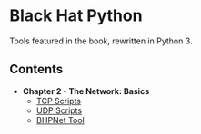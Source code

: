 # Black Hat Python

Tools featured in the book, rewritten in Python 3.

## Contents
- **Chapter 2 - The Network: Basics**
  - [TCP Scripts](https://github.com/KollerZx/tools-book-black-hat-python/tree/master/tcp)
  - [UDP Scripts](https://github.com/KollerZx/tools-book-black-hat-python/tree/master/udp)
  - [BHPNet Tool](https://github.com/KollerZx/tools-book-black-hat-python/blob/master/bhpnet.py)
